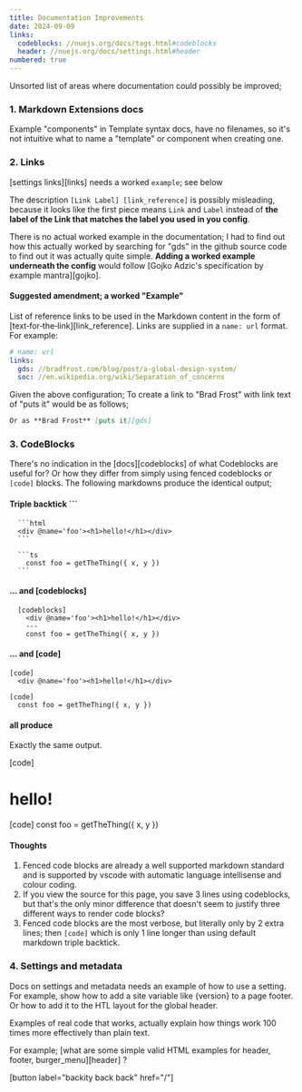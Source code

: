 ```yaml
---
title: Documentation Improvements
date: 2024-09-09
links:
  codeblocks: //nuejs.org/docs/tags.html#codeblocks
  header: //nuejs.org/docs/settings.html#header
numbered: true
---
```


Unsorted list of areas where documentation could possibly be improved;

### 1. Markdown Extensions docs 

Example "components" in Template syntax docs, have no filenames, so it's not intuitive what to name a "template" or component when creating one.

### 2. Links

[settings links][links] needs a worked `example`; see below

The description `[Link Label] [link_reference]` is possibly misleading, because it looks like the first piece means `Link` and `Label` instead of **the label of the Link that matches the label you used in you config**.

There is no actual worked example in the documentation; I had to find out how this actually worked by searching for "gds" in the github source code to find out it was actually quite simple. **Adding a worked example underneath the config** would follow [Gojko Adzic's specification by example mantra][gojko].

#### Suggested amendment; a worked "Example"

List of reference links to be used in the Markdown content in the form of [text&#8209;for&#8209;the&#8209;link][link_reference]. Links are supplied in a `name: url` format. For example:

```yaml .code
# name: url
links:
  gds: //bradfrost.com/blog/post/a-global-design-system/
  soc: //en.wikipedia.org/wiki/Separation_of_concerns
```

Given the above configuration; To create a link to "Brad Frost" with link text of "puts it" would be as follows;

```markdown
Or as **Brad Frost** [puts it][gds]
```

### 3. CodeBlocks

There's no indication in the [docs][codeblocks] of what Codeblocks are useful for? Or how they differ from simply using fenced codeblocks or `[code]` blocks. The following markdowns produce the identical output;

#### Triple backtick \`\`\`
````
  ```html
  <div @name='foo'><h1>hello!</h1></div>
  ```

  ```ts
    const foo = getTheThing({ x, y })
  ```
````

#### ... and \[codeblocks\]

````
  [codeblocks]
    <div @name='foo'><h1>hello!</h1></div>
    ---
    const foo = getTheThing({ x, y })
````

#### ... and \[code\]

````
[code]
  <div @name='foo'><h1>hello!</h1></div>

[code]
  const foo = getTheThing({ x, y })
````

#### all produce

Exactly the same output.

[code]
  <div @name='foo'><h1>hello!</h1></div>

[code]
  const foo = getTheThing({ x, y })


#### Thoughts
1. Fenced code blocks are already a well supported markdown standard and is supported by vscode with automatic language intellisense and colour coding.
2. If you view the source for this page, you save 3 lines using codeblocks, but that's the only minor difference that doesn't seem to justify three different ways to render code blocks?
3. Fenced code blocks are the most verbose, but literally only by 2 extra lines; then `[code]` which is only 1 line longer than using default markdown triple backtick.


### 4. Settings and metadata

Docs on settings and metadata needs an example of how to use a setting. For example, show how to add a site variable like {version} to a page footer. Or how to add it to the HTL layout for the global header.

Examples of real code that works, actually explain how things work 100 times more effectively than plain text.  

For example; [what are some simple valid HTML examples for header, footer, burger_menu][header] ? 

[button label="backity back back" href="/"]
